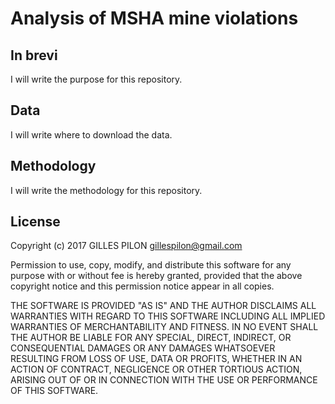 # Analysis of MSHA mine violations

## In brevi

I will write the purpose for this repository.

## Data

I will write where to download the data.

## Methodology

I will write the methodology for this repository.

## License

Copyright (c) 2017 GILLES PILON <gillespilon@gmail.com>

Permission to use, copy, modify, and distribute this software for any
purpose with or without fee is hereby granted, provided that the above
copyright notice and this permission notice appear in all copies.

THE SOFTWARE IS PROVIDED "AS IS" AND THE AUTHOR DISCLAIMS ALL WARRANTIES
WITH REGARD TO THIS SOFTWARE INCLUDING ALL IMPLIED WARRANTIES OF
MERCHANTABILITY AND FITNESS. IN NO EVENT SHALL THE AUTHOR BE LIABLE FOR
ANY SPECIAL, DIRECT, INDIRECT, OR CONSEQUENTIAL DAMAGES OR ANY DAMAGES
WHATSOEVER RESULTING FROM LOSS OF USE, DATA OR PROFITS, WHETHER IN AN
ACTION OF CONTRACT, NEGLIGENCE OR OTHER TORTIOUS ACTION, ARISING OUT OF
OR IN CONNECTION WITH THE USE OR PERFORMANCE OF THIS SOFTWARE.
